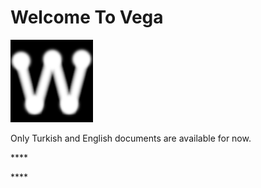 # Welcome To Vega

![](.gitbook/assets/wega.png)

Only Turkish and English documents are available for now.

\*\*\*\*

\*\*\*\*

